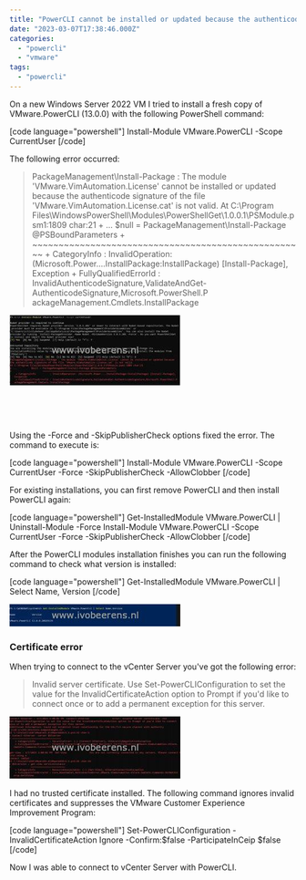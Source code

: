 ```yaml
---
title: "PowerCLI cannot be installed or updated because the authenticode signature of the file error"
date: "2023-03-07T17:38:46.000Z"
categories: 
  - "powercli"
  - "vmware"
tags: 
  - "powercli"
---
```


On a new Windows Server 2022 VM I tried to install a fresh copy of VMware.PowerCLI (13.0.0) with the following PowerShell command:

\[code language="powershell"\] Install-Module VMware.PowerCLI -Scope CurrentUser \[/code\]

The following error occurred:

> PackageManagement\\Install-Package : The module 'VMware.VimAutomation.License' cannot be installed or updated because the authenticode signature of the file 'VMware.VimAutomation.License.cat' is not valid. At C:\\Program Files\\WindowsPowerShell\\Modules\\PowerShellGet\\1.0.0.1\\PSModule.psm1:1809 char:21 + ... $null = PackageManagement\\Install-Package @PSBoundParameters + ~~~~~~~~~~~~~~~~~~~~~~~~~~~~~~~~~~~~~~~~~~~~~~~~~~~~ + CategoryInfo : InvalidOperation: (Microsoft.Power....InstallPackage:InstallPackage) \[Install-Package\], Exception + FullyQualifiedErrorId : InvalidAuthenticodeSignature,ValidateAndGet-AuthenticodeSignature,Microsoft.PowerShell.P ackageManagement.Cmdlets.InstallPackage

[![](images/1-300x123.jpg)](https://www.ivobeerens.nl/wp-content/uploads/2023/03/1.jpg)

 

 

Using the -Force and -SkipPublisherCheck options fixed the error. The command to execute is:

\[code language="powershell"\] Install-Module VMware.PowerCLI -Scope CurrentUser -Force -SkipPublisherCheck -AllowClobber \[/code\]

For existing installations, you can first remove PowerCLI and then install PowerCLI again:

\[code language="powershell"\] Get-InstalledModule VMware.PowerCLI | Uninstall-Module -Force Install-Module VMware.PowerCLI -Scope CurrentUser -Force -SkipPublisherCheck -AllowClobber \[/code\]

After the PowerCLI modules installation finishes you can run the following command to check what version is installed:

\[code language="powershell"\] Get-InstalledModule VMware.PowerCLI | Select Name, Version \[/code\]

[![](images/3-300x39.jpg)](https://www.ivobeerens.nl/wp-content/uploads/2023/03/3.jpg)

### Certificate error

When trying to connect to the vCenter Server you've got the following error:

> Invalid server certificate. Use Set-PowerCLIConfiguration to set the value for the InvalidCertificateAction option to Prompt if you'd like to connect once or to add a permanent exception for this server.

[![](images/invalid-cert-300x109.jpg)](https://www.ivobeerens.nl/wp-content/uploads/2023/03/invalid-cert.jpg)

I had no trusted certificate installed. The following command ignores invalid certificates and suppresses the VMware Customer Experience Improvement Program:

\[code language="powershell"\] Set-PowerCLIConfiguration -InvalidCertificateAction Ignore -Confirm:$false -ParticipateInCeip $false \[/code\]

Now I was able to connect to vCenter Server with PowerCLI.
